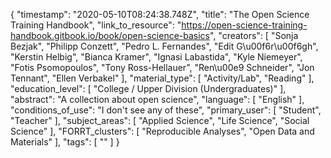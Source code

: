 {
    "timestamp": "2020-05-10T08:24:38.748Z",
    "title": "The Open Science Training Handbook",
    "link_to_resource": "https://open-science-training-handbook.gitbook.io/book/open-science-basics",
    "creators": [
        "Sonja Bezjak",
        "Philipp Conzett",
        "Pedro L. Fernandes",
        "Edit G\u00f6r\u00f6gh",
        "Kerstin Helbig",
        "Bianca Kramer",
        "Ignasi Labastida",
        "Kyle Niemeyer",
        "Fotis Psomopoulos",
        "Tony Ross-Hellauer",
        "Ren\u00e9 Schneider",
        "Jon Tennant",
        "Ellen Verbakel"
    ],
    "material_type": [
        "Activity/Lab",
        "Reading"
    ],
    "education_level": [
        "College / Upper Division (Undergraduates)"
    ],
    "abstract": "A collection about open science",
    "language": [
        "English"
    ],
    "conditions_of_use": "I don't see any of these",
    "primary_user": [
        "Student",
        "Teacher"
    ],
    "subject_areas": [
        "Applied Science",
        "Life Science",
        "Social Science"
    ],
    "FORRT_clusters": [
        "Reproducible Analyses",
        "Open Data and Materials"
    ],
    "tags": [
        ""
    ]
}